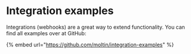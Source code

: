 # Integration examples

Integrations \(webhooks\) are a great way to extend functionality. You can find all examples over at GitHub:

{% embed url="https://github.com/moltin/integration-examples" %}

